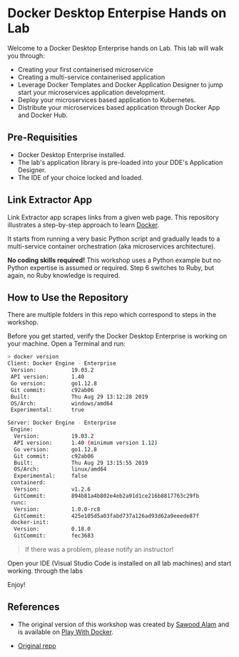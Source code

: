 # Docker Desktop Enterpise Hands on Lab

Welcome to a Docker Desktop Enterprise hands on Lab. This lab will walk you
through:

- Creating your first containerised microservice
- Creating a multi-service containerised application
- Leverage Docker Templates and Docker Application Designer to jump start your
  microservices application development. 
- Deploy your microservices based application to Kubernetes.
- Distribute your microservices based application through Docker App and Docker
  Hub.

## Pre-Requisities

- Docker Desktop Enterprise installed.
- The lab's application library is pre-loaded into your DDE's Application Designer.
- The IDE of your choice locked and loaded.

## Link Extractor App

Link Extractor app scrapes links from a given web page.  This repository
illustrates a step-by-step approach to learn [Docker](https://www.docker.com/).

It starts from running a very basic Python script and gradually leads to a
multi-service container orchestration (aka microservices architecture).

**No coding skills required!**
This workshop uses a Python example but no Python expertise is assumed or required. Step 6 switches to Ruby, but again, no Ruby knowledge is required.

## How to Use the Repository

There are multiple folders in this repo which correspond to steps in the
workshop.

Before you get started, verify the Docker Desktop Enterprise is working on your
machine. Open a Terminal and run:

```bash
> docker version
Client: Docker Engine - Enterprise
 Version:           19.03.2
 API version:       1.40
 Go version:        go1.12.8
 Git commit:        c92ab06
 Built:             Thu Aug 29 13:12:28 2019
 OS/Arch:           windows/amd64
 Experimental:      true

Server: Docker Engine - Enterprise
 Engine:
  Version:          19.03.2
  API version:      1.40 (minimum version 1.12)
  Go version:       go1.12.8
  Git commit:       c92ab06
  Built:            Thu Aug 29 13:15:55 2019
  OS/Arch:          linux/amd64
  Experimental:     false
 containerd:
  Version:          v1.2.6
  GitCommit:        894b81a4b802e4eb2a91d1ce216b8817763c29fb
 runc:
  Version:          1.0.0-rc8
  GitCommit:        425e105d5a03fabd737a126ad93d62a9eeede87f
 docker-init:
  Version:          0.18.0
  GitCommit:        fec3683
```

> If there was a problem, please notify an instructor!

Open your IDE (Visual Studio Code is installed on all lab machines) and start working.
through the labs

Enjoy!

## References

* The original version of this workshop was created by [Sawood
  Alam](https://twitter.com/ibnesayeed) and is available on [Play With
  Docker](https://training.play-with-docker.com/microservice-orchestration/).

* [Original repo](https://github.com/ibnesayeed/linkextractor)
